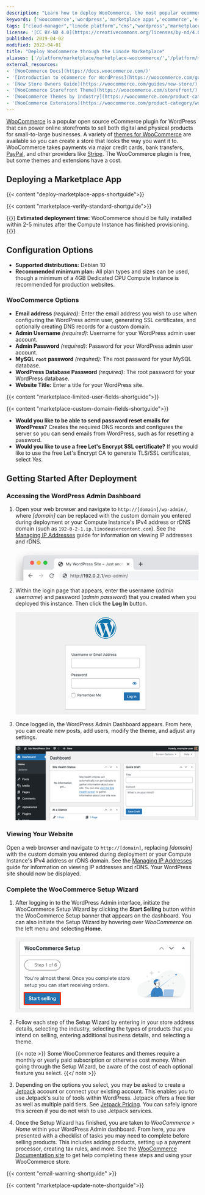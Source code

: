 ```yaml
---
description: "Learn how to deploy WooCommerce, the most popular ecommerce plugin, on Wordpress through the Linode Marketplace."
keywords: ['woocommerce','wordpress','marketplace apps','ecommerce','e-commerce','cms']
tags: ["cloud-manager","linode platform","cms","wordpress","marketplace"]
license: '[CC BY-ND 4.0](https://creativecommons.org/licenses/by-nd/4.0)'
published: 2019-04-02
modified: 2022-04-01
title: "Deploy WooCommerce through the Linode Marketplace"
aliases: ['/platform/marketplace/marketplace-woocommerce/','/platform/marketplace/how-to-deploy-woocommerce-with-marketplace-apps/', '/platform/one-click/how-to-deploy-woocommerce-with-one-click-apps/','/platform/one-click/one-click-woocommerce/','/guides/how-to-deploy-woocommerce-with-one-click-apps/','/guides/how-to-deploy-woocommerce-with-marketplace-apps/','/guides/woocommerce-marketplace-app/']
external_resources:
- '[WooCommerce Docs](https://docs.woocommerce.com/)'
- '[Introduction to eCommerce for WordPress](https://woocommerce.com/guides/ecommerce-for-wordpress-intro/)'
- '[New Store Owners Guide](https://woocommerce.com/guides/new-store/)'
- '[WooCommerce Storefront Theme](https://woocommerce.com/storefront/)'
- '[WooCommerce Themes by Industry](https://woocommerce.com/product-category/themes/storefront-child-theme-themes/)'
- '[WooCommerce Extensions](https://woocommerce.com/product-category/woocommerce-extensions/)'
---
```


[WooCommerce](https://woocommerce.com/) is a popular open source eCommerce plugin for WordPress that can power online storefronts to sell both digital and physical products for small-to-large businesses. A variety of [themes for WooCommerce](https://woocommerce.com/product-category/themes/storefront-child-theme-themes/) are available so you can create a store that looks the way you want it to.  WooCommerce takes payments via major credit cards, bank transfers, [PayPal](https://woocommerce.com/products/woocommerce-gateway-paypal-checkout/), and other providers like [Stripe](https://woocommerce.com/products/stripe/). The WooCommerce plugin is free, but some themes and extensions have a cost.

## Deploying a Marketplace App

{{< content "deploy-marketplace-apps-shortguide">}}

{{< content "marketplace-verify-standard-shortguide">}}

{{<note>}}
**Estimated deployment time:** WooCommerce should be fully installed within 2-5 minutes after the Compute Instance has finished provisioning.
{{</note>}}

## Configuration Options

- **Supported distributions:** Debian 10
- **Recommended minimum plan:** All plan types and sizes can be used, though a minimum of a 4GB Dedicated CPU Compute Instance is recommended for production websites.

### WooCommerce Options

- **Email address** *(required)*: Enter the email address you wish to use when configuring the WordPress admin user, generating SSL certificates, and optionally creating DNS records for a custom domain.
- **Admin Username** *(required)*: Username for your WordPress admin user account.
- **Admin Password** *(required)*: Password for your WordPress admin user account.
- **MySQL `root` password** *(required)*: The root password for your MySQL database.
- **WordPress Database Password** *(required)*: The root password for your WordPress database.
- **Website Title:** Enter a title for your WordPress site.

{{< content "marketplace-limited-user-fields-shortguide">}}

{{< content "marketplace-custom-domain-fields-shortguide">}}
- **Would you like to be able to send password reset emails for WordPress?** Creates the required DNS records and configures the server so you can send emails from WordPress, such as for resetting a password.
- **Would you like to use a free Let's Encrypt SSL certificate?** If you would like to use the free Let's Encrypt CA to generate TLS/SSL certificates, select *Yes*.

## Getting Started After Deployment

### Accessing the WordPress Admin Dashboard

1.  Open your web browser and navigate to `http://[domain]/wp-admin/`, where *[domain]* can be replaced with the custom domain you entered during deployment or your Compute Instance's IPv4 address or rDNS domain (such as `192-0-2-1.ip.linodeusercontent.com`). See the [Managing IP Addresses](/docs/guides/managing-ip-addresses/) guide for information on viewing IP addresses and rDNS.

    ![Screenshot of the browser's URL bar](wordpress-browser-url.png)

1.  Within the login page that appears, enter the username (*admin username*) and password (*admin password*) that you created when you deployed this instance. Then click the **Log In** button.

    ![Screenshot of the WordPress login form](wordpress-login.png)

1.  Once logged in, the WordPress Admin Dashboard appears. From here, you can create new posts, add users, modify the theme, and adjust any settings.

    ![Screenshot of the WordPress dashboard](wordpress-admin.png)

### Viewing Your Website

Open a web browser and navigate to `http://[domain]`, replacing *[domain]* with the custom domain you entered during deployment or your Compute Instance's IPv4 address or rDNS domain. See the [Managing IP Addresses](/docs/guides/managing-ip-addresses/) guide for information on viewing IP addresses and rDNS. Your WordPress site should now be displayed.

### Complete the WooCommerce Setup Wizard

1. After logging in to the WordPress Admin interface, initiate the WooCommerce Setup Wizard by clicking the **Start Selling** button within the WooCommerce Setup banner that appears on the dashboard. You can also initiate the Setup Wizard by hovering over *WooCommerce* on the left menu and selecting **Home**.

    ![Screenshot of WooCommerce setup card](woocommerce-setup.png)

1. Follow each step of the Setup Wizard by entering in your store address details, selecting the industry, selecting the types of products that you intend on selling, entering additional business details, and selecting a theme.

    {{< note >}}
Some WooCommerce features and themes require a monthly or yearly paid subscription or otherwise cost money. When going through the Setup Wizard, be aware of the cost of each optional feature you select.
{{</ note >}}

1. Depending on the options you select, you may be asked to create a [Jetpack](https://jetpack.com/) account or connect your existing account. This enables you to use Jetpack's suite of tools within WordPress. Jetpack offers a free tier as well as multiple paid tiers. See [Jetpack Pricing](https://cloud.jetpack.com/pricing). You can safely ignore this screen if you do not wish to use Jetpack services.

1. Once the Setup Wizard has finished, you are taken to *WooCommerce* > *Home* within your WordPress Admin dashboard. From here, you are presented with a checklist of tasks you may need to complete before selling products. This includes adding products, setting up a payment processor, creating tax rules, and more. See the [WooCommerce Documentation site](https://woocommerce.com/documentation/) to get help completing these steps and using your WooCommerce store.

{{< content "email-warning-shortguide" >}}

{{< content "marketplace-update-note-shortguide">}}

